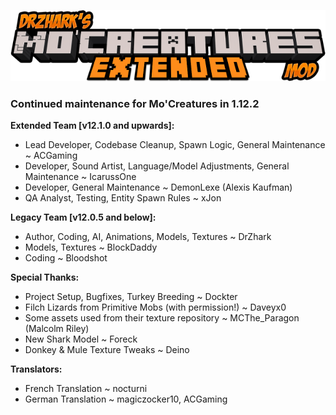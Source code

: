 ![DrZhark's Mo'Creatures Extended](logo_ext_small.png)

### Continued maintenance for Mo'Creatures in 1.12.2

**Extended Team [v12.1.0 and upwards]:**

* Lead Developer, Codebase Cleanup, Spawn Logic, General Maintenance ~ ACGaming
* Developer, Sound Artist, Language/Model Adjustments, General Maintenance ~ IcarussOne
* Developer, General Maintenance ~ DemonLexe (Alexis Kaufman)
* QA Analyst, Testing, Entity Spawn Rules ~ xJon

**Legacy Team [v12.0.5 and below]:**

* Author, Coding, AI, Animations, Models, Textures ~ DrZhark
* Models, Textures ~ BlockDaddy
* Coding ~ Bloodshot

**Special Thanks:**

- Project Setup, Bugfixes, Turkey Breeding ~ Dockter
- Filch Lizards from Primitive Mobs (with permission!) ~ Daveyx0
- Some assets used from their texture repository ~ MCThe_Paragon (Malcolm Riley)
- New Shark Model ~ Foreck
- Donkey & Mule Texture Tweaks ~ Deino

**Translators:**

- French Translation ~ nocturni
- German Translation ~ magiczocker10, ACGaming